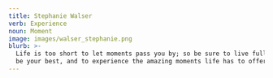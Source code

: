 ```yaml
---
title: Stephanie Walser
verb: Experience
noun: Moment
image: images/walser_stephanie.png
blurb: >-
  Life is too short to let moments pass you by; so be sure to live fully, always
  be your best, and to experience the amazing moments life has to offer.
---
```

